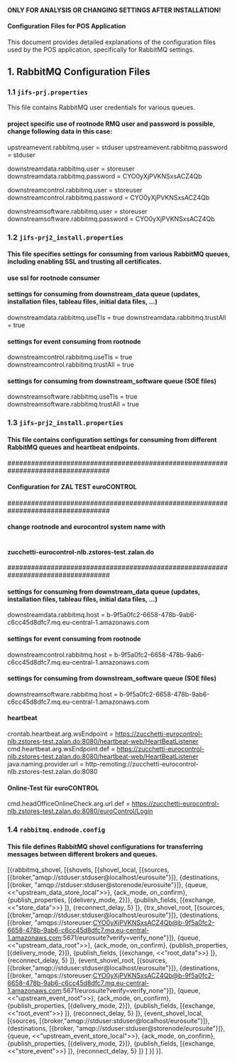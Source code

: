 #### ONLY FOR ANALYSIS OR CHANGING SETTINGS AFTER INSTALLATION!

#### Configuration Files for POS Application

This document provides detailed explanations of the configuration files used by the POS application, specifically for RabbitMQ settings.

## 1. RabbitMQ Configuration Files

### 1.1 `jifs-prj.properties`
This file contains RabbitMQ user credentials for various queues.

#### project specific use of rootnode RMQ user and password is possible, change following data in this case:

upstreamevent.rabbitmq.user = stduser
upstreamevent.rabbitmq.password = stduser

downstreamdata.rabbitmq.user = storeuser
downstreamdata.rabbitmq.password = CYO0yXjPVKNSxsACZ4Qb

downstreamcontrol.rabbitmq.user = storeuser
downstreamcontrol.rabbitmq.password = CYO0yXjPVKNSxsACZ4Qb

downstreamsoftware.rabbitmq.user = storeuser
downstreamsoftware.rabbitmq.password = CYO0yXjPVKNSxsACZ4Qb

### 1.2 `jifs-prj2_install.properties`

#### This file specifies settings for consuming from various RabbitMQ queues, including enabling SSL and trusting all certificates.

#### use ssl for rootnode consumer
#### settings for consuming from downstream_data queue (updates, installation files, tableau files, initial data files, ...)
downstreamdata.rabbitmq.useTls = true
downstreamdata.rabbitmq.trustAll = true
#### settings for event consuming from rootnode
downstreamcontrol.rabbitmq.useTls = true
downstreamcontrol.rabbitmq.trustAll = true
#### settings for consuming from downstream_software queue (SOE files)
downstreamsoftware.rabbitmq.useTls = true
downstreamsoftware.rabbitmq.trustAll = true

### 1.3 `jifs-prj2_install.properties`

#### This file contains configuration settings for consuming from different RabbitMQ queues and heartbeat endpoints.

##################################################################################
####        Configuration for ZAL TEST euroCONTROL 
####
##################################################################################
#### change rootnode and eurocontrol system name with 
#
#### zucchetti-eurocontrol-nlb.zstores-test.zalan.do
##################################################################################
#### settings for consuming from downstream_data queue (updates, installation files, tableau files, initial data files, ...)
downstreamdata.rabbitmq.host = b-9f5a0fc2-6658-478b-9ab6-c6cc45d8dfc7.mq.eu-central-1.amazonaws.com
#### settings for event consuming from rootnode
downstreamcontrol.rabbitmq.host = b-9f5a0fc2-6658-478b-9ab6-c6cc45d8dfc7.mq.eu-central-1.amazonaws.com
#### settings for consuming from downstream_software queue (SOE files)
downstreamsoftware.rabbitmq.host = b-9f5a0fc2-6658-478b-9ab6-c6cc45d8dfc7.mq.eu-central-1.amazonaws.com
#### heartbeat
crontab.heartbeat.arg.wsEndpoint = https://zucchetti-eurocontrol-nlb.zstores-test.zalan.do:8080/heartbeat-web/HeartBeatListener
cmd.heartbeat.arg.wsEndpoint.def = https://zucchetti-eurocontrol-nlb.zstores-test.zalan.do:8080/heartbeat-web/HeartBeatListener
java.naming.provider.url = http-remoting://zucchetti-eurocontrol-nlb.zstores-test.zalan.do:8080
#### Online-Test für euroCONTROL
cmd.headOfficeOnlineCheck.arg.url.def = https://zucchetti-eurocontrol-nlb.zstores-test.zalan.do:8080/euroControl/Login

### 1.4 `rabbitmq.endnode.config`

#### This file defines RabbitMQ shovel configurations for transferring messages between different brokers and queues.

[{rabbitmq_shovel,
   [{shovels,
      [{shovel_local,
       [{sources,      [{broker,"amqp://stduser:stduser@localhost/eurosuite"}]},
        {destinations, [{broker, "amqp://stduser:stduser@storenode/eurosuite"}]},
        {queue, <<"upstream_data_store_local">>},
        {ack_mode, on_confirm},
        {publish_properties, [{delivery_mode, 2}]},
        {publish_fields, [{exchange, <<"store_data">>}
                         ]},
       {reconnect_delay, 5}
       ]},
       {trx_shovel_root,
       [{sources,      [{broker,"amqp://stduser:stduser@localhost/eurosuite"}]},
        {destinations, [{broker, "amqps://storeuser:CYO0yXjPVKNSxsACZ4Qb@b-9f5a0fc2-6658-478b-9ab6-c6cc45d8dfc7.mq.eu-central-1.amazonaws.com:5671/eurosuite?verify=verify_none"}]},
        {queue, <<"upstream_data_root">>},
        {ack_mode, on_confirm},
        {publish_properties, [{delivery_mode, 2}]},
        {publish_fields, [{exchange, <<"root_data">>}
                          ]},
       {reconnect_delay, 5}
       ]},
       {event_shovel_root,
       [{sources,      [{broker,"amqp://stduser:stduser@localhost/eurosuite"}]},
        {destinations, [{broker, "amqps://storeuser:CYO0yXjPVKNSxsACZ4Qb@b-9f5a0fc2-6658-478b-9ab6-c6cc45d8dfc7.mq.eu-central-1.amazonaws.com:5671/eurosuite?verify=verify_none"}]},
        {queue, <<"upstream_event_root">>},
        {ack_mode, on_confirm},
        {publish_properties, [{delivery_mode, 2}]},
        {publish_fields, [{exchange, <<"root_event">>}
                          ]},
       {reconnect_delay, 5}
       ]},
       {event_shovel_local,
       [{sources,      [{broker,"amqp://stduser:stduser@localhost/eurosuite"}]},
        {destinations, [{broker, "amqp://stduser:stduser@storenode/eurosuite"}]},
        {queue, <<"upstream_event_store_local">>},
        {ack_mode, on_confirm},
        {publish_properties, [{delivery_mode, 2}]},
        {publish_fields, [{exchange, <<"store_event">>}
                          ]},
       {reconnect_delay, 5}
       ]}
     ]
    }]
 }].
